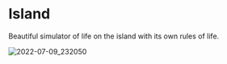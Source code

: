 # Island
Beautiful simulator of life on the island with its own rules of life.

![2022-07-09_232050](https://user-images.githubusercontent.com/89705489/178121388-c5bdc17e-eecf-4305-9b5f-cb1a9d53c480.png)
